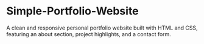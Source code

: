 # Simple-Portfolio-Website
A clean and responsive personal portfolio website built with HTML and CSS, featuring an about section, project highlights, and a contact form.
